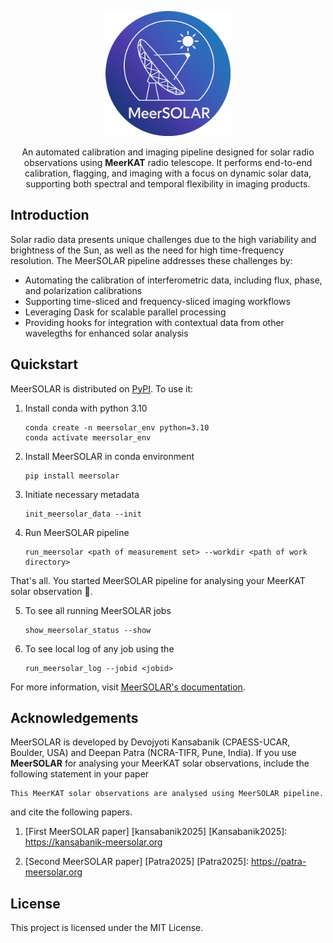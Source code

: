 <p align="center">
  <img src="docs/source/_static/dark_logo.png" alt="MeerSOLAR Logo" width="200"/>
</p>
<p align="center">
  An automated calibration and imaging pipeline designed for solar radio observations using <strong>MeerKAT</strong> radio telescope. It performs end-to-end calibration, flagging, and imaging with a focus on dynamic solar data, supporting both spectral and temporal flexibility in imaging products.
</p>


## Introduction

<!-- start elevator-pitch -->

Solar radio data presents unique challenges due to the high variability and brightness of the Sun, as well as the need for high time-frequency resolution. The MeerSOLAR pipeline addresses these challenges by:

- Automating the calibration of interferometric data, including flux, phase, and polarization calibrations
- Supporting time-sliced and frequency-sliced imaging workflows
- Leveraging Dask for scalable parallel processing
- Providing hooks for integration with contextual data from other wavelegths for enhanced solar analysis

<!-- end elevator-pitch -->

## Quickstart

<!-- start quickstart -->

MeerSOLAR is distributed on [PyPI]. To use it:

1. Install conda with python 3.10

    ```text
    conda create -n meersolar_env python=3.10
    conda activate meersolar_env
    ```

2. Install MeerSOLAR in conda environment

   ```text
   pip install meersolar
   ```

3. Initiate necessary metadata

    ```text
    init_meersolar_data --init
    ```
    
4. Run MeerSOLAR pipeline

    ```text
    run_meersolar <path of measurement set> --workdir <path of work directory>
    ```    

That's all. You started MeerSOLAR pipeline for analysing your MeerKAT solar observation 🎉.

5. To see all running MeerSOLAR jobs

    ```text
    show_meersolar_status --show
    ```
       
6. To see local log of any job using the <jobid>

   ```text
   run_meersolar_log --jobid <jobid>
   ```

[pypi]: https://pypi.org/project/meersolar/

<!-- end quickstart -->

For more information, visit [MeerSOLAR's documentation][quickstart-docs].

[quickstart-docs]: https://readthedocs.io/meersolar/quickstart

## Acknowledgements

MeerSOLAR is developed by Devojyoti Kansabanik (CPAESS-UCAR, Boulder, USA) and Deepan Patra (NCRA-TIFR, Pune, India). If you use **MeerSOLAR** for analysing your MeerKAT solar observations, include the following statement in your paper

```text
This MeerKAT solar observations are analysed using MeerSOLAR pipeline.
```

and cite the following papers.

1. [First MeerSOLAR paper] [kansabanik2025]
[Kansabanik2025]: https://kansabanik-meersolar.org

2. [Second MeerSOLAR paper] [Patra2025]
[Patra2025]: https://patra-meersolar.org

## License

This project is licensed under the MIT License.
